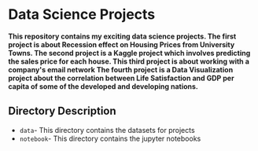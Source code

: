 # Data Science Projects
**This repository contains my exciting data science projects. The first project is about Recession effect on Housing Prices from University Towns. 
The second project is a Kaggle project which involves predicting the sales price for each house. This third project is about working with a company's email network
The fourth project is a Data Visualization project about the correlation between Life Satisfaction and GDP per capita of some of the developed and developing nations.**
 
## Directory Description
- `data`- This directory contains the datasets for projects
- `notebook`- This directory contains the jupyter notebooks 


